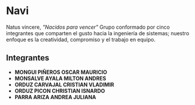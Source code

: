 # Navi
Natus vincere, *"Nacidos para vencer"*
Grupo conformado por cinco integrantes que comparten el gusto hacia la ingeniería de sistemas; nuestro enfoque es la creatividad, compromiso y el trabajo en equipo. 

## Integrantes
- **MONGUI PIÑEROS OSCAR MAURICIO**
- **MONSALVE AYALA MILTON ANDRES**
- **ORDUZ CARVAJAL CRISTIAN VLADIMIR**
- **ORDUZ PICON CHRISTIAN ISNARDO**
- **PARRA ARIZA ANDREA JULIANA**
